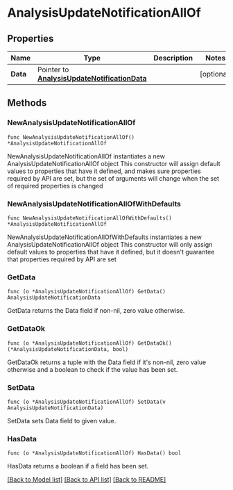 # AnalysisUpdateNotificationAllOf

## Properties

Name | Type | Description | Notes
------------ | ------------- | ------------- | -------------
**Data** | Pointer to [**AnalysisUpdateNotificationData**](AnalysisUpdateNotificationData.md) |  | [optional] 

## Methods

### NewAnalysisUpdateNotificationAllOf

`func NewAnalysisUpdateNotificationAllOf() *AnalysisUpdateNotificationAllOf`

NewAnalysisUpdateNotificationAllOf instantiates a new AnalysisUpdateNotificationAllOf object
This constructor will assign default values to properties that have it defined,
and makes sure properties required by API are set, but the set of arguments
will change when the set of required properties is changed

### NewAnalysisUpdateNotificationAllOfWithDefaults

`func NewAnalysisUpdateNotificationAllOfWithDefaults() *AnalysisUpdateNotificationAllOf`

NewAnalysisUpdateNotificationAllOfWithDefaults instantiates a new AnalysisUpdateNotificationAllOf object
This constructor will only assign default values to properties that have it defined,
but it doesn't guarantee that properties required by API are set

### GetData

`func (o *AnalysisUpdateNotificationAllOf) GetData() AnalysisUpdateNotificationData`

GetData returns the Data field if non-nil, zero value otherwise.

### GetDataOk

`func (o *AnalysisUpdateNotificationAllOf) GetDataOk() (*AnalysisUpdateNotificationData, bool)`

GetDataOk returns a tuple with the Data field if it's non-nil, zero value otherwise
and a boolean to check if the value has been set.

### SetData

`func (o *AnalysisUpdateNotificationAllOf) SetData(v AnalysisUpdateNotificationData)`

SetData sets Data field to given value.

### HasData

`func (o *AnalysisUpdateNotificationAllOf) HasData() bool`

HasData returns a boolean if a field has been set.


[[Back to Model list]](../README.md#documentation-for-models) [[Back to API list]](../README.md#documentation-for-api-endpoints) [[Back to README]](../README.md)


